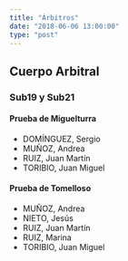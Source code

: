 ```yaml
---
title: "Árbitros"
date: "2018-06-06 13:00:00"
type: "post"
---
```


## Cuerpo Arbitral

### Sub19 y Sub21
#### Prueba de Miguelturra

- DOMÍNGUEZ, Sergio
- MUÑOZ, Andrea
- RUIZ, Juan Martín
- TORIBIO, Juan Miguel

#### Prueba de Tomelloso

- MUÑOZ, Andrea
- NIETO, Jesús
- RUIZ, Juan Martín
- RUIZ, Marina
- TORIBIO, Juan Miguel
